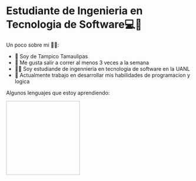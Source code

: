 # Estudiante de Ingenieria en Tecnologia de Software💻📓

Un poco sobre mi 🙋‍♂️:

- 🔭 Soy de Tampico Tamaulipas
- 🌱 Me gusta salir a correr al menos 3 veces a la semana
- 🧑‍💻 Soy estudiande de ingennieria en tecnologia de software en la UANL
- 🤔 Actualmente trabajo en desarrollar mis habilidades de programacion y logica

Algunos lenguajes que estoy aprendiendo:

<img link=![image](https://github.com/RobertoLunaSalas/RobertoLunaSalas/assets/88508580/26a1210d-2fc1-4aef-8b47-58d2545e0d63) width="200" height="200">



